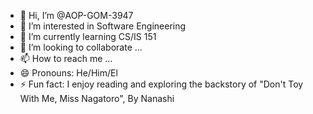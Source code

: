 - 👋 Hi, I’m @AOP-GOM-3947
- 👀 I’m interested in Software Engineering
- 🌱 I’m currently learning CS/IS 151
- 💞️ I’m looking to collaborate ...
- 📫 How to reach me ...
- 😄 Pronouns: He/Him/El
- ⚡ Fun fact: I enjoy reading and exploring the backstory of "Don't Toy With Me, Miss Nagatoro", By Nanashi

<!---
AOP-GOM-3947/AOP-GOM-3947 is a ✨ special ✨ repository because its `README.md` (this file) appears on your GitHub profile.
You can click the Preview link to take a look at your changes.
--->
